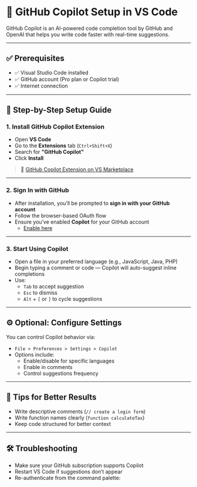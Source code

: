 # 🤖 GitHub Copilot Setup in VS Code

GitHub Copilot is an AI-powered code completion tool by GitHub and OpenAI that helps you write code faster with real-time suggestions.

---

## ✅ Prerequisites

- ✅ Visual Studio Code installed
- ✅ GitHub account (Pro plan or Copilot trial)
- ✅ Internet connection

---

## 🚀 Step-by-Step Setup Guide

### 1. Install GitHub Copilot Extension
- Open **VS Code**
- Go to the **Extensions** tab (`Ctrl+Shift+X`)
- Search for **"GitHub Copilot"**
- Click **Install**

> 🔗 [GitHub Copilot Extension on VS Marketplace](https://marketplace.visualstudio.com/items?itemName=GitHub.copilot)

---

### 2. Sign In with GitHub
- After installation, you’ll be prompted to **sign in with your GitHub account**
- Follow the browser-based OAuth flow
- Ensure you’ve enabled **Copilot** for your GitHub account  
  - [Enable here](https://github.com/settings/copilot)

---

### 3. Start Using Copilot
- Open a file in your preferred language (e.g., JavaScript, Java, PHP)
- Begin typing a comment or code — Copilot will auto-suggest inline completions
- Use:
  - `Tab` to accept suggestion
  - `Esc` to dismiss
  - `Alt` + `[` or `]` to cycle suggestions

---

## ⚙️ Optional: Configure Settings

You can control Copilot behavior via:
- `File > Preferences > Settings > Copilot`
- Options include:
  - Enable/disable for specific languages
  - Enable in comments
  - Control suggestions frequency

---

## 🧠 Tips for Better Results

- Write descriptive comments (`// create a login form`)
- Write function names clearly (`function calculateTax`)
- Keep code structured for better context

---

## 🛠️ Troubleshooting

- Make sure your GitHub subscription supports Copilot
- Restart VS Code if suggestions don’t appear
- Re-authenticate from the command palette:

